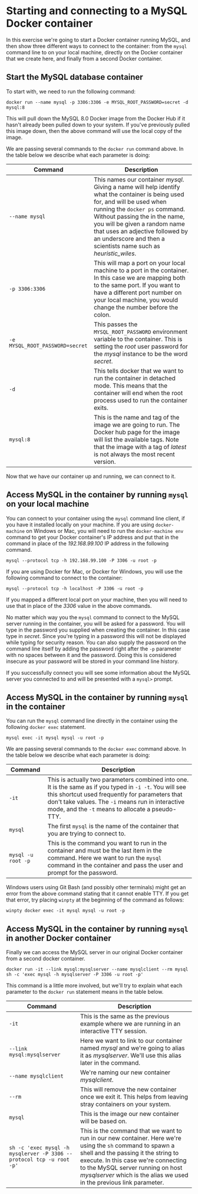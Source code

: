 # Starting and connecting to a MySQL Docker container

In this exercise we're going to start a Docker container running MySQL, and then show three different ways to connect to the container: from the `mysql` command line to on your local machine, directly on the Docker container that we create here, and finally from a second Docker container.

## Start the MySQL database container

To start with, we need to run the following command:

```
docker run --name mysql -p 3306:3306 -e MYSQL_ROOT_PASSWORD=secret -d mysql:8
```

This will pull down the MySQL 8.0 Docker image from the Docker Hub if it hasn't already been pulled down to your system. If you've previously pulled this image down, then the above command will use the local copy of the image.

We are passing several commands to the `docker run` command above. In the table below we describe what each parameter is doing:

| Command | Description |
| --- | --- |
| `--name mysql` | This names our container *mysql*. Giving a name will help identify what the container is being used for, and will be used when running the `docker ps` command. Without passing the in the name, you will be given a random name that uses an adjective followed by an underscore and then a scientists name such as *heuristic_wiles*. |
| `-p 3306:3306` | This will map a port on your local machine to a port in the container. In this case we are mapping both to the same port. If you want to have a different port number on your local machine, you would change the number before the colon. |
| `-e MYSQL_ROOT_PASSWORD=secret` | This passes the `MYSQL_ROOT_PASSWORD` environment variable to the container. This is setting the *root* user password for the *mysql* instance to be the word *secret*. |
| `-d` | This tells docker that we want to run the container in detached mode. This means that the container will end when the root process used to run the container exits. |
| `mysql:8` | This is the name and tag of the image we are going to run. The Docker hub page for the image will list the available tags. Note that the image with a tag of *latest* is not always the most recent version. |

Now that we have our container up and running, we can connect to it.

## Access MySQL in the container by running `mysql` on your local machine

You can connect to your container using the `mysql` command line client, if you have it installed locally on your machine. If you are using `docker-machine` on Windows or Mac, you will need to run the `docker-machine env` command to get your Docker container's IP address and put that in the command in place of the *192.168.99.100* IP address in the following command.

```
mysql --protocol tcp -h 192.168.99.100 -P 3306 -u root -p
```

If you are using Docker for Mac, or Docker for Windows, you will use the following command to connect to the container:

```
mysql --protocol tcp -h localhost -P 3306 -u root -p
```

If you mapped a different local port on your machine, then you will need to use that in place of the *3306* value in the above commands.

No matter which way you the `mysql` command to connect to the MySQL server running in the container, you will be asked for a password. You will type in the password you supplied when creating the container. In this case type in *secret*. Since you're typing in a password this will not be displayed while typing for security reason. You can also supply the password on the command line itself by adding the password right after the `-p` parameter with no spaces between it and the password. Doing this is considered insecure as your password will be stored in your command line history.

If you successfully connect you will see some information about the MySQL server you connected to and will be presented with a `mysql>` prompt.

## Access MySQL in the container by running `mysql` in the container

You can run the `mysql` command line directly in the container using the following `docker exec` statement.

```
mysql exec -it mysql mysql -u root -p
```

We are passing several commands to the `docker exec` command above. In the table below we describe what each parameter is doing:

| Command | Description |
| --- | --- |
| `-it` | This is actually two parameters combined into one. It is the same as if you typed in `-i -t`. You will see this shortcut used frequently for parameters that don't take values. The `-i` means run in interactive mode, and the `-t` means to allocate a pseudo-TTY. |
| `mysql` | The first `mysql` is the name of the container that you are trying to connect to. |
| `mysql -u root -p` | This is the command you want to run in the container and must be the last item in the command. Here we want to run the `mysql` command in the container and pass the user and prompt for the password. |

Windows users using Git Bash (and possibly other terminals) might get an error from the above command stating that it cannot enable TTY. If you get that error, try placing `winpty` at the beginning of the command as follows:

```
winpty docker exec -it mysql mysql -u root -p
```

## Access MySQL in the container by running `mysql` in another Docker container

Finally we can access the MySQL server in our original Docker container from a second docker container.

```
docker run -it --link mysql:mysqlserver --name mysqlclient --rm mysql sh -c 'exec mysql -h mysqlserver -P 3306 -u root -p'
```

This command is a little more involved, but we'll try to explain what each parameter to the `docker run` statement means in the table below.

| Command | Description |
| --- | --- |
| `-it` | This is the same as the previous example where we are running in an interactive TTY session. |
| `--link mysql:mysqlserver` | Here we want to link to our container named *mysql* and we're going to alias it as *mysqlserver*. We'll use this alias later in the command. |
| `--name mysqlclient` | We're naming our new container *mysqlclient*. |
| `--rm` | This will remove the new container once we exit it. This helps from leaving stray containers on your system. |
| `mysql` | This is the image our new container will be based on. |
| `sh -c 'exec mysql -h mysqlerver -P 3306 --protocol tcp -u root -p'` | This is the command that we want to run in our new container. Here we're using the `sh` command to spawn a shell and the passing it the string to execute. In this case we're connecting to the MySQL server running on host *mysqlserver* which is the alias we used in the previous link parameter. |
